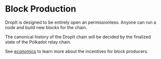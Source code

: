 # Block Production

DropIt is designed to be entirely open an permissionless. Anyone can run a node and build new blocks for the chain.

The canonical history of the DropIt chain will be decided by the finalized state of the Polkadot relay chain.

See [economics](./economics.md) to learn more about the incentives for block producers.
